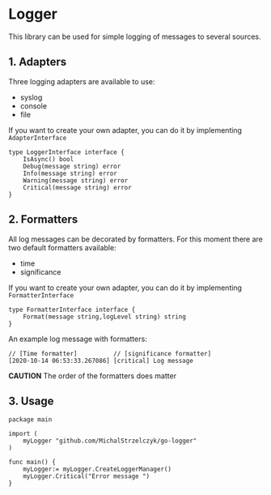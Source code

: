 # Logger

This library can be used for simple logging of messages to several sources.

## 1. Adapters

Three logging adapters are available to use:
- syslog
- console
- file

If you want to create your own adapter, you can do it by implementing `AdapterInterface`
```
type LoggerInterface interface {
    IsAsync() bool
    Debug(message string) error
    Info(message string) error
    Warning(message string) error
    Critical(message string) error
}
```  

## 2. Formatters

All log messages can be decorated by formatters. For this moment there are two default formatters available:
- time
- significance 

If you want to create your own adapter, you can do it by implementing `FormatterInterface`

```
type FormatterInterface interface {
	Format(message string,logLevel string) string
}
```

An example log message with formatters:
```
// [Time formatter]          // [significance formatter]
[2020-10-14 06:53:33.267086] [critical] Log message
```

**CAUTION** The order of the formatters does matter

## 3. Usage

```
package main

import (
	myLogger "github.com/MichalStrzelczyk/go-logger"
)

func main() {
	myLogger:= myLogger.CreateLoggerManager()
	myLogger.Critical("Error message ")
}
```